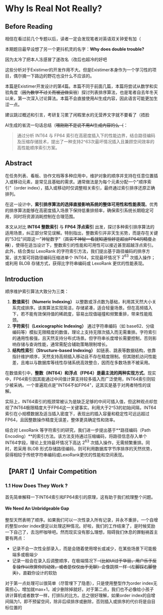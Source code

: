 # Why Is Real Not Really?

## Before Reading

相信在看过前几个专题以后，读者一定会发现笔者对英语双关钟爱有加（

本期题目最早设想了另一个更抖机灵的名字：**Why does double trouble?** 

因为太冷了把本人冻感冒了遂改名（改后也超冷的好吧



这些分析对于Existimer的开发作用不大。但是Existimer本身作为一个学习性的项目，偶尔摘一下路边的野花也没什么不应该的。



本篇是Existimer开发设计的第4篇。本篇不同于前面几篇，本篇将尝试从数学和实验角度（~~因为数学不过关而被迫做实验~~）探讨列表排序算法，也是笔者自去年冬天以来，第一次深入讨论算法。本篇不会直接使用AI生成内容，因此语言可能更加生涩一点。

建议跳过概述和引言，考研复习累了闲暇里水的无营养文字就不要看了（捂脸

AI生成的省流一句话总结（~~喂刚刚不是说不用AI生成内容的么（~~：

> 通过分析 INT64 与 FP64 索引在高密度插入下的性能边界，结合路径编码及压缩存储技术，提出了一种支持2^63次最坏情况插入且兼顾空间效率的高性能顺序索引方案。

## Abstract

在任务列表、看板、协作文档等多种应用中，维护对象的顺序并支持在任意位置插入或移动元素，是常见且基础的需求。通常做法是为每个元素分配一个"顺序索引"（order index），插入或移动时仅调整相关索引，最终通过索引排序还原正确排列。

在这一设计中，**索引排序算法的选择直接影响系统的整体可用性和性能表现**。优秀的排序算法能够在高密度插入场景下保持低重排频率，确保索引系统长期稳定可用，同时将资源消耗控制在合理范围。

本文从对比 **INT64 整数索引** 与 **FP64 浮点索引** 出发，探讨多种索引排序算法的适用场景，纠正部分常见误解。特别指出，整数索引并非天生劣势，而是存在关键的"53位"间距这一"神秘数字"（~~其实不神秘一看就知道恰好是超出FP64的精度上限~~），使得在适当设计下，整数索引的性能和可用性可以接近甚至超越浮点索引。此外，结合类似 LexoRank 的字符索引方法，我们提出基于路径编码的排序方案，该方案可将路径编码压缩进单个 INT64，实现最坏情况下 $2^{63}$ 次插入操作；或利用 BLOB 存储方式，获得比字符串编码或 LexoRank 更优的性能表现。

## Introduction

顺序维护索引算法大致分为三类：

1. **数值索引（Numeric Indexing）**
    以整数或浮点数为基础，利用其天然大小关系完成排序。该类算法实现简洁，存储紧凑，适合轻量场景。但在高频插入下，若不能有效保持值的稀疏度，容易出现值碰撞和频繁重排，带来性能瓶颈。
2. **字符索引（Lexicographic Indexing）**
    通过字符串编码（如 base62、分级编码等）模拟无限精度的数值，理论上支持无限次插入而无需重排。字符索引的通用性极强，且天然支持分布式场景。但字符串长度增长需要控制，否则影响存储与查询性能，通常需配合辅助策略限制增长。
3. **结构性索引（Structure-based Indexing）**
    如链表、跳表等数据结构，依靠指针维护顺序，天然支持高频插入移动且不存在精度限制。但其随机访问性能差，且难以与数据库等线性存储系统高效整合，因而在多数场景不被采用。

在数值索引中，**整数（INT64）和浮点（FP64）是最主流的两种实现方式**。现实中，FP64索引因其能通过中间值计算支持较多插入而广泛使用，INT64索引则较少被采纳。一个普遍观点是"INT64不如FP64"，这其实是基于对两者特性的误解。

实际上，INT64索引的瓶颈常被认为是缺乏足够的中间可插入值，但这种观点却忽视了INT64极限精度大于FP64这一关键事实。利用大于2^53的初始间隔，INT64索引在小规模数据及适当插入密度下，表现出的插入容量和稳定性可远远超过FP64，且因整数操作精度无误差，整体更具确定性和效率。

结合对 LexoRank 等字符索引的研究，我们进一步提出基于**路径编码（Path Encoding）**的索引方法。该方法支持通过压缩编码，将路径信息存入单个INT64字段，理论上支持最坏情况下高达 $2^{63}$ 次插入操作，无需频繁重排。同时，若采用 BLOB 形式存储路径编码，则可利用数据库字节序排序的天然优势，获得相较于传统字符串编码或LexoRank更优的性能和空间表现。

## 【PART I】Unfair Competition

### 1.1 How Does They Work ?

首先简单解释一下INT64索引和FP64索引的原理，这有助于我们梳理整个问题。

#### We Need An Unbridgeable Gap

整型天然表明了顺序。如果我们可以一次性录入所有记录，并永不重排，一个自增的整型order index便足以处理这种情况。好啦，我们的工作结束了，是时候奖励一下自己了，去泡杯咖啡吧。然而现实没有那么理想，阻碍我们休息的罪魁祸首主要有两点：

- 记录不会一次性全部录入，而是会随着使用增长或减少，在某些场景下可能极端多或极端少
- 记录一般会在录入后调整顺序，在极端情况下~~（比如UI过于华丽，用户乐于反复操作以欣赏你的动效，或者是仅仅出于无聊）~~会像跳棋一样~~（左脚踩右脚登天）~~，直戳你设计的软肋

对于第一点处理可以很简单（尽管埋下了隐患），只是使用整型作为order index无需担心，增加就max+1，减少删除掉就好。对于第二点，我们也不必像给小孩子讲计算机或者数学一样，打排队的比方。总之很好理解，如果order index的自增间隔为1，即不预留空间，除非后续排序或删除，否则插入或排序的代价将是自目标位置的